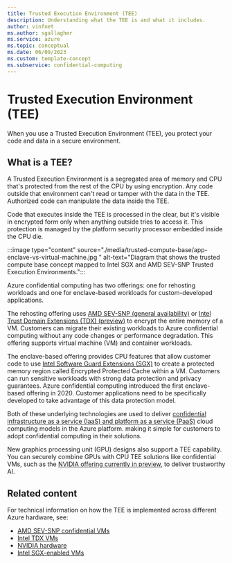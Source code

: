 ```yaml
---
title: Trusted Execution Environment (TEE)
description: Understanding what the TEE is and what it includes.
author: vinfnet
ms.author: sgallagher
ms.service: azure
ms.topic: conceptual
ms.date: 06/09/2023
ms.custom: template-concept
ms.subservice: confidential-computing
---
```

# Trusted Execution Environment (TEE)

When you use a Trusted Execution Environment (TEE), you protect your code and data in a secure environment.

## What is a TEE?

A Trusted Execution Environment is a segregated area of memory and CPU that's protected from the rest of the CPU by using encryption. Any code outside that environment can't read or tamper with the data in the TEE. Authorized code can manipulate the data inside the TEE.

Code that executes inside the TEE is processed in the clear, but it's visible in encrypted form only when anything outside tries to access it. This protection is managed by the platform security processor embedded inside the CPU die.

:::image type="content" source="./media/trusted-compute-base/app-enclave-vs-virtual-machine.jpg " alt-text="Diagram that shows the trusted compute base concept mapped to Intel SGX and AMD SEV-SNP Trusted Execution Environments.":::

Azure confidential computing has two offerings: one for rehosting workloads and one for enclave-based workloads for custom-developed applications.

The rehosting offering uses [AMD SEV-SNP (general availability)](virtual-machine-options.md) or [Intel Trust Domain Extensions (TDX) (preview)](tdx-confidential-vm-overview.md) to encrypt the entire memory of a VM. Customers can migrate their existing workloads to Azure confidential computing without any code changes or performance degradation. This offering supports virtual machine (VM) and container workloads.

The enclave-based offering provides CPU features that allow customer code to use [Intel Software Guard Extensions (SGX)](virtual-machine-solutions-sgx.md) to create a protected memory region called Encrypted Protected Cache within a VM. Customers can run sensitive workloads with strong data protection and privacy guarantees. Azure confidential computing introduced the first enclave-based offering in 2020. Customer applications need to be specifically developed to take advantage of this data protection model.

Both of these underlying technologies are used to deliver [confidential infrastructure as a service (IaaS) and platform as a service (PaaS)](overview-azure-products.md) cloud computing models in the Azure platform. making it simple for customers to adopt confidential computing in their solutions.

New graphics processing unit (GPU) designs also support a TEE capability. You can securely combine GPUs with CPU TEE solutions like confidential VMs, such as the [NVIDIA offering currently in preview](https://azure.microsoft.com/blog/azure-confidential-computing-with-nvidia-gpus-for-trustworthy-ai/), to deliver trustworthy AI.

## Related content

For technical information on how the TEE is implemented across different Azure hardware, see:

- [AMD SEV-SNP confidential VMs](https://www.amd.com/en/developer/sev.html)
- [Intel TDX VMs](https://www.intel.com/content/www/us/en/developer/articles/technical/intel-trust-domain-extensions.html)
- [NVIDIA hardware](https://www.nvidia.com/en-gb/data-center/h100/)
- [Intel SGX-enabled VMs](https://www.intel.com/content/www/us/en/architecture-and-technology/software-guard-extensions.html)
